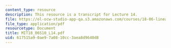 ```yaml
---
content_type: resource
description: This resource is a transcript for Lecture 14.
file: https://ol-ocw-studio-app-qa.s3.amazonaws.com/courses/18-06-linear-algebra-spring-2010/617515a90ae97a0810cc3aea8d9640d8_MIT18_06S10_L14.pdf
file_type: application/pdf
resourcetype: Document
title: MIT18_06S10_L14.pdf
uid: 617515a9-0ae9-7a08-10cc-3aea8d9640d8
---
```

